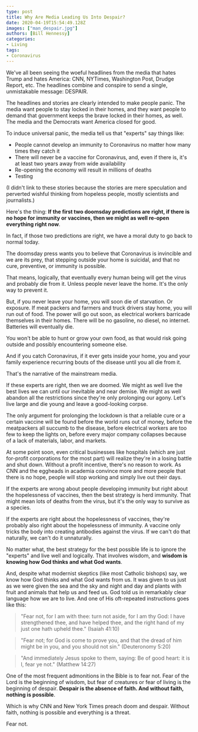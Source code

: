 ```yaml
---
type: post
title: Why Are Media Leading Us Into Despair?
date: 2020-04-19T15:54:49.128Z
images: ["man_despair.jpg"]
authors: [Bill Hennessy]
categories: 
- Living
tags:
- Coronavirus
---
```

We've all been seeing the woeful headlines from the media that hates Trump and hates America: CNN, NYTimes, Washington Post, Drudge Report, etc. The headlines combine and conspire to send a single, unmistakable message: DESPAIR. 

The headlines and stories are clearly intended to make people panic. The media want people to stay locked in their homes, and they want people to demand that government keeps the brave locked in their homes, as well. The media and the Democrats want America closed for good. 

To induce universal panic, the media tell us that "experts" say things like:

* People cannot develop an immunity to Coronavirus no matter how many times they catch it
* There will never be a vaccine for Coronavirus, and, even if there is, it's at least two years away from wide availability
* Re-opening the economy will result in millions of deaths
* Testing

(I didn't link to these stories because the stories are mere speculation and perverted wishful thinking from hopeless people, mostly scientists and journalists.)

Here's the thing: **If the first two doomsday predictions are right, if there is no hope for immunity or vaccines, then we might as well re-open everything right now**. 

In fact, if those two predictions are right, we have a moral duty to go back to normal today.

The doomsday press wants you to believe that Coronavirus is invincible and we are its prey, that stepping outside your home is suicidal, and that no cure, preventive, or immunity is possible. 

That means, logically, that eventually every human being will get the virus and probably die from it. Unless people never leave the home. It's the only way to prevent it. 

But, if you never leave your home, you will soon die of starvation. Or exposure. If meat packers and farmers and truck drivers stay home, you will run out of food. The power will go out soon, as electrical workers barricade themselves in their homes. There will be no gasoline, no diesel, no internet. Batteries will eventually die.

You won't be able to hunt or grow your own food, as that would risk going outside and possibly encountering someone else. 

And if you catch Coronavirus, if it ever gets inside your home, you and your family experience recurring bouts of the disease until you all die from it. 

That's the narrative of the mainstream media. 

If these experts are right, then we are doomed. We might as well live the best lives we can until our inevitable and near demise. We might as well abandon all the restrictions since they're only prolonging our agony. Let's live large and die young and leave a good-looking corpse. 

The only argument for prolonging the lockdown is that a reliable cure or a certain vaccine will be found before the world runs out of money, before the meatpackers all succumb to the disease, before electrical workers are too few to keep the lights on, before every major company collapses because of a lack of materials, labor, and markets. 

At some point soon, even critical businesses like hospitals (which are just for-profit corporations for the most part) will realize they're in a losing battle and shut down. Without a profit incentive, there's no reason to work. As CNN and the eggheads in academia convince more and more people that there is no hope, people will stop working and simply live out their days. 

If the experts are wrong about people developing immunity but right about the hopelessness of vaccines, then the best strategy is herd immunity. That might mean lots of deaths from the virus, but it's the only way to survive as a species. 

If the experts are right about the hopelessness of vaccines, they're probably also right about the hopelessness of immunity. A vaccine only tricks the body into creating antibodies against the virus. If we can't do that naturally, we can't do it unnaturally. 

No matter what, the best strategy for the best possible life is to ignore the "experts" and live well and logically. That involves wisdom, and **wisdom is knowing how God thinks and what God wants**. 

And, despite what modernist skeptics (like most Catholic bishops) say, we know how God thinks and what God wants from us. It was given to us just as we were given the sea and the sky and night and day and plants with fruit and animals that help us and feed us. God told us in remarkably clear language how we are to live. And one of His oft-repeated instructions goes like this:

> "Fear not, for I am with thee: turn not aside, for I am thy God: I have strengthened thee, and have helped thee, and the right hand of my just one hath upheld thee." (Isaiah 41:10)

> "Fear not; for God is come to prove you, and that the dread of him might be in you, and you should not sin." (Deuteronomy 5:20)

> "And immediately Jesus spoke to them, saying: Be of good heart: it is I, fear ye not." (Matthew 14:27)

One of the most frequent admonitions in the Bible is to fear not. Fear of the Lord is the beginning of wisdom, but fear of creatures or fear of living is the beginning of despair. **Despair is the absence of faith. And without faith, nothing is possible**. 

Which is why CNN and New York Times preach doom and despair. Without faith, nothing is possible and everything is a threat. 

Fear not. 



